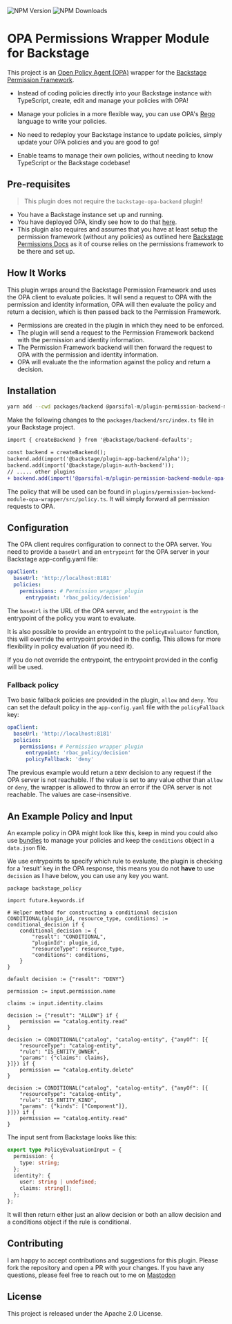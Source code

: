 ![NPM Version](https://img.shields.io/npm/v/%40parsifal-m%2Fplugin-permission-backend-module-opa-wrapper) ![NPM Downloads](https://img.shields.io/npm/dw/%40parsifal-m%2Fplugin-permission-backend-module-opa-wrapper)

# OPA Permissions Wrapper Module for Backstage

This project is an [Open Policy Agent (OPA)](https://github.com/open-policy-agent/opa) wrapper for the [Backstage Permission Framework](https://backstage.io/docs/permissions/overview).

- Instead of coding policies directly into your Backstage instance with TypeScript, create, edit and manage your policies with OPA!

- Manage your policies in a more flexible way, you can use OPA's [Rego](https://www.openpolicyagent.org/docs/latest/policy-language/) language to write your policies.

- No need to redeploy your Backstage instance to update policies, simply update your OPA policies and you are good to go!

- Enable teams to manage their own policies, without needing to know TypeScript or the Backstage codebase!

## Pre-requisites

> This plugin does not require the `backstage-opa-backend` plugin!

- You have a Backstage instance set up and running.
- You have deployed OPA, kindly see how to do that [here](https://www.openpolicyagent.org/docs/latest/deployments/).
- This plugin also requires and assumes that you have at least setup the permission framework (without any policies) as outlined here [Backstage Permissions Docs](https://backstage.io/docs/permissions/overview) as it of course relies on the permissions framework to be there and set up.

## How It Works

This plugin wraps around the Backstage Permission Framework and uses the OPA client to evaluate policies. It will send a request to OPA with the permission and identity information, OPA will then evaluate the policy and return a decision, which is then passed back to the Permission Framework.

- Permissions are created in the plugin in which they need to be enforced.
- The plugin will send a request to the Permission Framework backend with the permission and identity information.
- The Permission Framework backend will then forward the request to OPA with the permission and identity information.
- OPA will evaluate the the information against the policy and return a decision.

## Installation

```bash
yarn add --cwd packages/backend @parsifal-m/plugin-permission-backend-module-opa-wrapper
```

Make the following changes to the `packages/backend/src/index.ts` file in your Backstage project.

```diff
import { createBackend } from '@backstage/backend-defaults';

const backend = createBackend();
backend.add(import('@backstage/plugin-app-backend/alpha'));
backend.add(import('@backstage/plugin-auth-backend'));
// ..... other plugins
+ backend.add(import('@parsifal-m/plugin-permission-backend-module-opa-wrapper'));
```

The policy that will be used can be found in `plugins/permission-backend-module-opa-wrapper/src/policy.ts`. It will simply forward all permission requests to OPA.

## Configuration

The OPA client requires configuration to connect to the OPA server. You need to provide a `baseUrl` and an `entrypoint` for the OPA server in your Backstage app-config.yaml file:

```yaml
opaClient:
  baseUrl: 'http://localhost:8181'
  policies:
    permissions: # Permission wrapper plugin
      entrypoint: 'rbac_policy/decision'
```

The `baseUrl` is the URL of the OPA server, and the `entrypoint` is the entrypoint of the policy you want to evaluate.

It is also possible to provide an entrypoint to the `policyEvaluator` function, this will override the entrypoint provided in the config. This allows for more flexibility in policy evaluation (if you need it).

If you do not override the entrypoint, the entrypoint provided in the config will be used.

### Fallback policy

Two basic fallback policies are provided in the plugin, `allow` and `deny`. You can set the default policy in the `app-config.yaml` file with the `policyFallback` key:

```yaml
opaClient:
  baseUrl: 'http://localhost:8181'
  policies:
    permissions: # Permission wrapper plugin
      entrypoint: 'rbac_policy/decision'
      policyFallback: 'deny'
```

The previous example would return a `DENY` decision to any request if the OPA server is not reachable.
If the value is set to any value other than `allow` or `deny`, the wrapper is allowed to throw an error if the OPA server is not reachable. The values are case-insensitive.

## An Example Policy and Input

An example policy in OPA might look like this, keep in mind you could also use [bundles](https://www.openpolicyagent.org/docs/latest/management-bundles/) to manage your policies and keep the `conditions` object in a `data.json` file.

We use entrypoints to specify which rule to evaluate, the plugin is checking for a 'result' key in the OPA response, this means you do not **have** to use `decision` as I have below, you can use any key you want.

```rego
package backstage_policy

import future.keywords.if

# Helper method for constructing a conditional decision
CONDITIONAL(plugin_id, resource_type, conditions) := conditional_decision if {
	conditional_decision := {
		"result": "CONDITIONAL",
		"pluginId": plugin_id,
		"resourceType": resource_type,
		"conditions": conditions,
	}
}

default decision := {"result": "DENY"}

permission := input.permission.name

claims := input.identity.claims

decision := {"result": "ALLOW"} if {
	permission == "catalog.entity.read"
}

decision := CONDITIONAL("catalog", "catalog-entity", {"anyOf": [{
	"resourceType": "catalog-entity",
	"rule": "IS_ENTITY_OWNER",
	"params": {"claims": claims},
}]}) if {
	permission == "catalog.entity.delete"
}

decision := CONDITIONAL("catalog", "catalog-entity", {"anyOf": [{
	"resourceType": "catalog-entity",
	"rule": "IS_ENTITY_KIND",
	"params": {"kinds": ["Component"]},
}]}) if {
	permission == "catalog.entity.read"
}
```

The input sent from Backstage looks like this:

```typescript
export type PolicyEvaluationInput = {
  permission: {
    type: string;
  };
  identity?: {
    user: string | undefined;
    claims: string[];
  };
};
```

It will then return either just an allow decision or both an allow decision and a conditions object if the rule is conditional.

## Contributing

I am happy to accept contributions and suggestions for this plugin. Please fork the repository and open a PR with your changes. If you have any questions, please feel free to reach out to me on [Mastodon](https://hachyderm.io/@parcifal)

## License

This project is released under the Apache 2.0 License.

